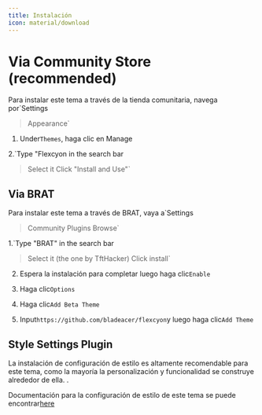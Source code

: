 ```yaml
---
title: Instalación
icon: material/download
---
```


# Via Community Store (recommended)

Para instalar este tema a través de la tienda comunitaria, navega por`Settings
> Appearance`

1. Under`Themes`, haga clic en Manage

2.`Type "Flexcyon in the search bar
> Select it
> Click "Install and Use"`

## Via BRAT

Para instalar este tema a través de BRAT, vaya a`Settings
> Community Plugins
> Browse`

1.`Type "BRAT" in the search bar
> Select it (the one by TftHacker)
> Click install`

2. Espera la instalación para completar luego haga clic`Enable`

3. Haga clic`Options`

4. Haga clic`Add Beta Theme`

5. Input`https://github.com/bladeacer/flexcyon`y luego haga clic`Add Theme`

## Style Settings Plugin

La instalación de configuración de estilo es altamente recomendable para este tema, como la mayoría
la personalización y funcionalidad se construye alrededor de ella.
.

Documentación para la configuración de estilo de este tema se puede encontrar[here](../Styling/Style-Settings/index.md)

